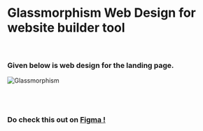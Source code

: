 # Glassmorphism Web Design for website builder tool
<br/>

### Given below is web design for the landing page.
![Glassmorphism](https://user-images.githubusercontent.com/56426767/143085201-2e22896f-59c4-45ed-bf0d-1e68b9e938a9.png)

<br/><br/>

### Do check this out on <a href="https://www.figma.com/community/file/1045050846020987463">Figma !</a> <br/><br/>
